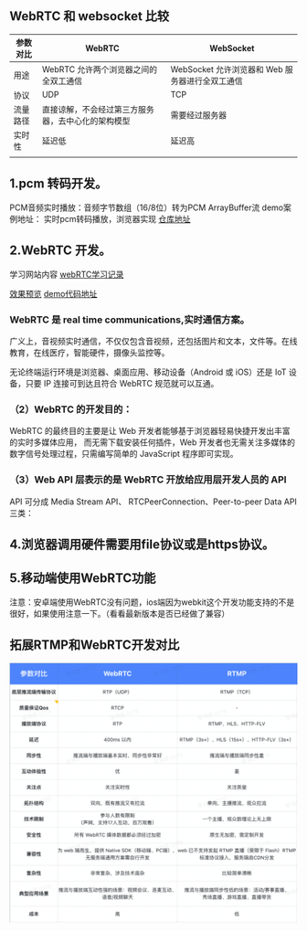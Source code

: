 ## WebRTC 和 websocket 比较

| 参数对比 | WebRTC                                             | WebSocket                                       |
| -------- | -------------------------------------------------- | ----------------------------------------------- |
| 用途     | WebRTC 允许两个浏览器之间的全双工通信              | WebSocket 允许浏览器和 Web 服务器进行全双工通信 |
| 协议     | UDP                                                | TCP                                             |
| 流量路径 | 直接谅解，不会经过第三方服务器，去中心化的架构模型 | 需要经过服务器                                  |
| 实时性   | 延迟低                                             | 延迟高                                          |
|          |                                                    |                                                 |

## 1.pcm 转码开发。
PCM音频实时播放：音频字节数组（16/8位）转为PCM ArrayBuffer流
demo案例地址：
实时pcm转码播放，浏览器实现
[仓库地址](https://gitee.com/zkwq/lernaProjectStudy/tree/master/packages/alarm-pcm-record-https-device)

## 2.WebRTC 开发。
学习网站内容
[webRTC学习记录](https://an.rustfisher.com/webrtc/web-samples/getusermedia-record/)

[效果预览](https://an.rustfisher.com/webrtc/web-samples/getdisplaymedia/g.html)
[demo代码地址](https://gitee.com/zkwq/lernaProjectStudy/tree/main/packages/webRTCdemo)
### WebRTC 是 real time communications,实时通信方案。

广义上，音视频实时通信，不仅仅包含音视频，还包括图片和文本，文件等。在线教育，在线医疗，智能硬件，摄像头监控等。

无论终端运行环境是浏览器、桌面应用、移动设备（Android 或 iOS）还是 IoT 设备，只要 IP 连接可到达且符合 WebRTC 规范就可以互通。

### （2）WebRTC 的开发目的：

WebRTC 的最终目的主要是让 Web 开发者能够基于浏览器轻易快捷开发出丰富的实时多媒体应用，
而无需下载安装任何插件，Web 开发者也无需关注多媒体的数字信号处理过程，只需编写简单的 JavaScript 程序即可实现。

### （3）Web API 层表示的是 WebRTC 开放给应用层开发人员的 API

API 可分成 Media Stream API、 RTCPeerConnection、Peer-to-peer Data API 三类：




## 4.浏览器调用硬件需要用file协议或是https协议。






## 5.移动端使用WebRTC功能
注意：安卓端使用WebRTC没有问题，ios端因为webkit这个开发功能支持的不是很好，如果使用注意一下。（看看最新版本是否已经做了兼容）


## 拓展RTMP和WebRTC开发对比
![RTMP和WebSocket比较](./WebRTC%E5%92%8CRTMP.png)